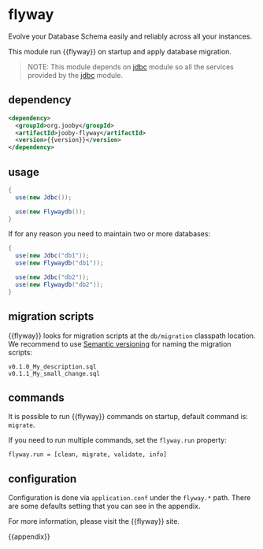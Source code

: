 # flyway

Evolve your Database Schema easily and reliably across all your instances.

This module run {{flyway}} on startup and apply database migration.

> NOTE: This module depends on [jdbc](https://github.com/jooby-project/jooby/tree/master/jooby-jdbc) module so all the services provided by the [jdbc](https://github.com/jooby-project/jooby/tree/master/jooby-jdbc) module.

## dependency

```xml
<dependency>
  <groupId>org.jooby</groupId>
  <artifactId>jooby-flyway</artifactId>
  <version>{{version}}</version>
</dependency>
```

## usage

```java
{
  use(new Jdbc());

  use(new Flywaydb());
}
```

If for any reason you need to maintain two or more databases:

```java
{
  use(new Jdbc("db1"));
  use(new Flywaydb("db1"));

  use(new Jdbc("db2"));
  use(new Flywaydb("db2"));
}
```

## migration scripts

{{flyway}} looks for migration scripts at the ```db/migration``` classpath location.
We recommend to use [Semantic versioning](http://semver.org) for naming the migration scripts:

```
v0.1.0_My_description.sql
v0.1.1_My_small_change.sql
```

## commands
It is possible to run {{flyway}} commands on startup, default command is: ```migrate```.

If you need to run multiple commands, set the ```flyway.run``` property:

```properties
flyway.run = [clean, migrate, validate, info]
```

## configuration

Configuration is done via ```application.conf``` under the ```flyway.*``` path.
There are some defaults setting that you can see in the appendix.


For more information, please visit the {{flyway}} site.

{{appendix}}
